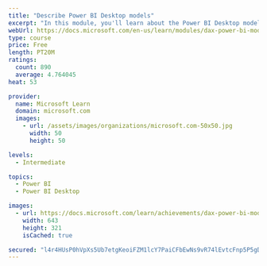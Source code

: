 ```yaml
---
title: "Describe Power BI Desktop models"
excerpt: "In this module, you'll learn about the Power BI Desktop model structure, star schema design basics, analytics queries, and report visual configuration. This module provides a strong foundation on which you can learn to optimize model designs and add model calculations."
webUrl: https://docs.microsoft.com/en-us/learn/modules/dax-power-bi-models/
type: course
price: Free
length: PT20M
ratings:
  count: 890
  average: 4.764045
heat: 53

provider:
  name: Microsoft Learn
  domain: microsoft.com
  images:
    - url: /assets/images/organizations/microsoft.com-50x50.jpg
      width: 50
      height: 50

levels:
  - Intermediate

topics:
  - Power BI
  - Power BI Desktop

images:
  - url: https://docs.microsoft.com/learn/achievements/dax-power-bi-models-social.png
    width: 643
    height: 321
    isCached: true

secured: "l4r4HUsP0hVpXs5Ub7etgKeoiFZM1lcY7PaiCFbEwNs9vR74lEvtcFnp5P5gDeLZTSod650NxgU8hKku/EfmIBDCEV33ob7rnJJ6DFHtsyHBrRB6+oB8ABd1BT1DfkqKqSnSVpD9xQfAggY+RROYbenJpaJu7SnU4JBWenv/q53YvApdShYpbyQIz/XlwtDXXtgjambDm8xOP32aTCBFxVAqU//o3+03X2UOebpPHaRTUs9+aQtGlOE54J7nm4myhws9TiU9mS1Jo4cLrmb3gAj6xTSEiF5eh4sXclKr5vCeGcXfGc0jVL8g562sHSAXt/ePJYTNHyyMMOMDm3GGCyyKDJk/a1cNQu2O54IdEjJQ2LX15zk1f0o6zXn3V7OWCezxSAfoqxn/LOwOoMCkAvJ4O4H0kDxNhUQZ7jzvA1o=;J3xe3wqpbLoMuUTm2ZJ9ng=="
---
```


